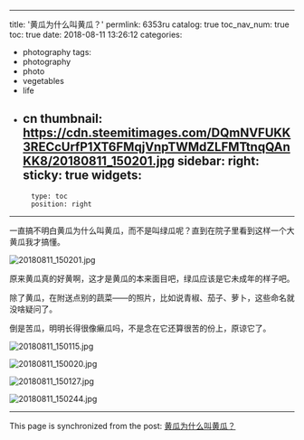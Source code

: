 
---
title: '黄瓜为什么叫黄瓜？'
permlink: 6353ru
catalog: true
toc_nav_num: true
toc: true
date: 2018-08-11 13:26:12
categories:
- photography
tags:
- photography
- photo
- vegetables
- life
- cn
thumbnail: https://cdn.steemitimages.com/DQmNVFUKK3RECcUrfP1XT6FMqjVnpTWMdZLFMTtnqQAnKK8/20180811_150201.jpg
sidebar:
    right:
        sticky: true
widgets:
    -
        type: toc
        position: right
---


一直搞不明白黄瓜为什么叫黄瓜，而不是叫绿瓜呢？直到在院子里看到这样一个大黄瓜我才搞懂。

![20180811_150201.jpg](https://cdn.steemitimages.com/DQmNVFUKK3RECcUrfP1XT6FMqjVnpTWMdZLFMTtnqQAnKK8/20180811_150201.jpg)

原来黄瓜真的好黄啊，这才是黄瓜的本来面目吧，绿瓜应该是它未成年的样子吧。

除了黄瓜，在附送点别的蔬菜——的照片，比如说青椒、茄子、萝卜，这些命名就没啥疑问了。

倒是苦瓜，明明长得很像癞瓜吗，不是念在它还算很苦的份上，原谅它了。

![20180811_150115.jpg](https://cdn.steemitimages.com/DQmS6zdB9YKjYgb56xPVcxv28Wb1FfZKorq1q5H4g5sVWxc/20180811_150115.jpg)

![20180811_150020.jpg](https://cdn.steemitimages.com/DQmbYX832TAdX3TyqTRykNW1anx4Gyu3RycDwJmS42nHwn4/20180811_150020.jpg)

![20180811_150127.jpg](https://cdn.steemitimages.com/DQmTFjTPP22YWoQAKB6TnCKrSXj3vqqqBzJCqR1cXPVNihR/20180811_150127.jpg)

![20180811_150244.jpg](https://cdn.steemitimages.com/DQmQagZEtMFEauQJSHdFjhudCi9TJ2HBeLyH2H1V6snpysH/20180811_150244.jpg)

- - -

This page is synchronized from the post: [黄瓜为什么叫黄瓜？](https://steemit.com/@oflyhigh/6353ru)
